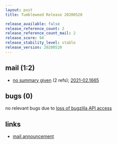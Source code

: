 ```yaml
---
layout: post
title: Tumbleweed Release 20200520

release_available: false
release_reference_count: 2
release_reference_count_mail: 2
release_score: 94
release_stability_level: stable
release_version: 20200520
---
```


## mail (1:2)

- [no summary given](https://github.com/boombatower/tumbleweed-review/issues/10) (2 refs); [2021-02.1665](https://github.com/boombatower/tumbleweed-review/issues/10)

## bugs (0)

<!--more-->

no relevant bugs due to [loss of bugzilla API access](https://bugzilla.opensuse.org/show_bug.cgi?id=1157722)



## links

- [mail announcement](https://github.com/boombatower/tumbleweed-review/issues/10)
